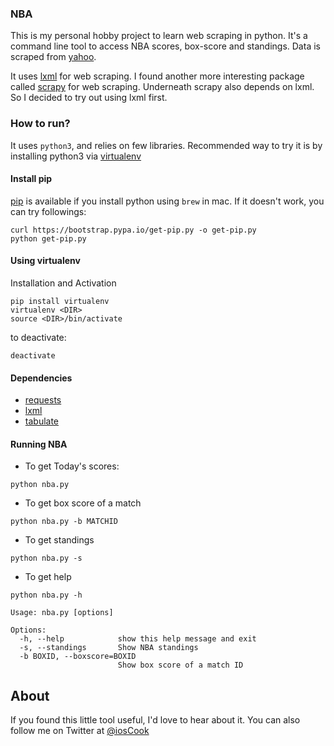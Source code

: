 ### NBA

This is my personal hobby project to learn web scraping in python. It's a command line tool to access NBA scores, box-score and standings. Data is scraped from [yahoo](www.yahoo.com/sports/nba). 

It uses [lxml](http://lxml.de/) for web scraping. I found another more interesting package called [scrapy](https://github.com/scrapy/scrapy) for web scraping. Underneath scrapy also depends on lxml. So I decided to try out using lxml first. 

### How to run?

It uses `python3`, and relies on few libraries. Recommended way to try it is by installing python3 via [virtualenv](https://virtualenv.pypa.io/en/stable/installation/)

#### Install pip
[pip](https://pip.readthedocs.io/en/stable/installing/) is available if you install python using `brew` in mac. If it doesn't work, you can try followings:
```
curl https://bootstrap.pypa.io/get-pip.py -o get-pip.py
python get-pip.py
```
#### Using virtualenv
Installation and Activation
```
pip install virtualenv
virtualenv <DIR>
source <DIR>/bin/activate
````
to deactivate:
```
deactivate
```

#### Dependencies
* [requests](https://github.com/kennethreitz/requests)
* [lxml](http://lxml.de/)
* [tabulate](https://bitbucket.org/astanin/python-tabulate)

#### Running NBA
* To get Today's scores:
```
python nba.py
```

* To get box score of a match
```
python nba.py -b MATCHID
```

* To get standings
```
python nba.py -s
```
* To get help
```
python nba.py -h

Usage: nba.py [options]

Options:
  -h, --help            show this help message and exit
  -s, --standings       Show NBA standings
  -b BOXID, --boxscore=BOXID
                        Show box score of a match ID
```

## About

If you found this little tool useful, I'd love to hear about it. You can also follow me on Twitter at [@iosCook](https://twitter.com/ioscook)

